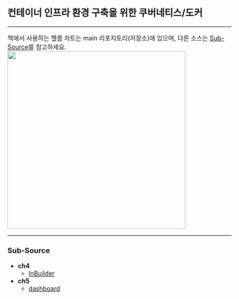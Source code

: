 
## 컨테이너 인프라 환경 구축을 위한 쿠버네티스/도커
---
책에서 사용하는 헬름 차트는 main 리포지토리(저장소)에 있으며, 다른 소스는 [Sub-Source](https://github.com/k8s-edu/Bkv2_main?tab=readme-ov-file#sub-source)를 참고하세요. </br>
<a href="http://www.yes24.com/Product/Goods/102099414">
<img src="http://image.kyobobook.co.kr/images/book/xlarge/743/x9791165215743.jpg" width="400">
</a>

---
### Sub-Source
  - **ch4**
    - [InBuilder](https://github.com/k8s-edu/Bkv2_sub_InBuilder)
  - **ch5**
    - [dashboard](https://github.com/k8s-edu/Bkv2_sub_dashboard) 

